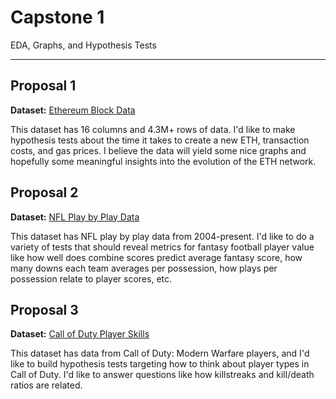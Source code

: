 # Capstone 1
EDA, Graphs, and Hypothesis Tests
<hr>

## Proposal 1
**Dataset:** [Ethereum Block Data](https://www.kaggle.com/muhammedabdulazeem/ethereum-block-data)

This dataset has 16 columns and 4.3M+ rows of data. I'd like to make hypothesis tests about the time it takes to create a new ETH, transaction costs, and gas prices. I believe the data will yield some nice graphs and hopefully some meaningful insights into the evolution of the ETH network.

## Proposal 2
**Dataset:** [NFL Play by Play Data](https://www.kaggle.com/toddsteussie/nfl-play-statistics-dataset-2004-to-present)

This dataset has NFL play by play data from 2004-present. I'd like to do a variety of tests that should reveal metrics for fantasy football player value like how well does combine scores predict average fantasy score, how many downs each team averages per possession, how plays per possession relate to player scores, etc.

## Proposal 3
**Dataset:** [Call of Duty Player Skills](https://www.kaggle.com/aishahakami/call-of-duty-players)

This dataset has data from Call of Duty: Modern Warfare players, and I'd like to build hypothesis tests targeting how to think about player types in Call of Duty. I'd like to answer questions like how killstreaks and kill/death ratios are related.
